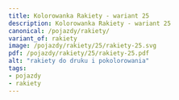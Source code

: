 ```yaml
---
title: Kolorowanka Rakiety - wariant 25
description: Kolorowanka Rakiety - wariant 25
canonical: /pojazdy/rakiety/
variant_of: rakiety
image: /pojazdy/rakiety/25/rakiety-25.svg
pdf: /pojazdy/rakiety/25/rakiety-25.pdf
alt: "rakiety do druku i pokolorowania"
tags:
- pojazdy
- rakiety
---
```

